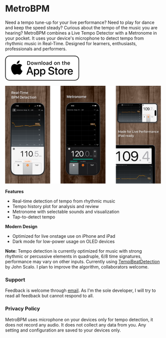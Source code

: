 # MetroBPM

Need a tempo tune-up for your live performance? Need to play for dance and keep the speed steady? Curious about the tempo of the music you are hearing? MetroBPM combines a Live Tempo Detector with a Metronome in your pocket. It uses your device's microphone to detect tempo from rhythmic music in Real-Time. Designed for learners, enthusiasts, professionals and performers.

[![Download on App Store](Download_on_the_App_Store_Badge_US-UK_RGB_wht_092917.svg)](https://apps.apple.com/us/app/metrobpm/id6670410153)

![MetroBPM screenshots showing iphone and ipad UI](gallery.png)

**Features**
- Real-time detection of tempo from rhythmic music
- Tempo history plot for analysis and review
- Metronome with selectable sounds and visualization
- Tap-to-detect tempo

**Modern Design**
- Optimized for live onstage use on iPhone and iPad
- Dark mode for low-power usage on OLED devices

**Note:**
Tempo detection is currently optimized for music with strong rhythmic or percussive elements in quadruple, 6/8 time signatures, performance may vary on other inputs. Currently using [TempiBeatDetection](https://github.com/CheckThisCodeCarefully/TempiBeatDetection) by John Scalo. I plan to improve the algorithm, collaborators welcome.

### Support
Feedback is welcome through [email](mailto:bloomvinelabs@gmail.com). As I'm the sole developer, I will try to read all feedback but cannot respond to all.

### Privacy Policy
MetroBPM uses microphone on your devices only for tempo detection, it does not record any audio. It does not collect any data from you. Any setting and configuration are saved to your devices only.
